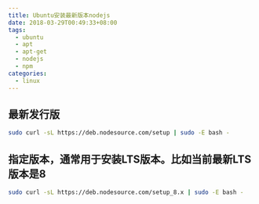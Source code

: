 ```yaml
---
title: Ubuntu安装最新版本nodejs
date: 2018-03-29T00:49:33+08:00
tags:
  - ubuntu
  - apt
  - apt-get
  - nodejs
  - npm
categories:
  - linux
---
```

## 最新发行版
  ```bash
  sudo curl -sL https://deb.nodesource.com/setup | sudo -E bash -
  ```

## 指定版本，通常用于安装LTS版本。比如当前最新LTS版本是8
  ```bash
  sudo curl -sL https://deb.nodesource.com/setup_8.x | sudo -E bash -
  ```